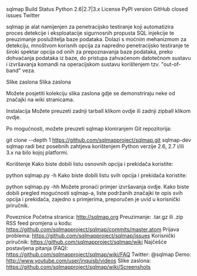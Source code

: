sqlmap
Build Status Python 2.6|2.7|3.x License PyPI version GitHub closed issues Twitter

sqlmap je alat namijenjen za penetracijsko testiranje koji automatizira proces detekcije i eksploatacije sigurnosnih propusta SQL injekcije te preuzimanje poslužitelja baze podataka. Dolazi s moćnim mehanizmom za detekciju, mnoštvom korisnih opcija za napredno penetracijsko testiranje te široki spektar opcija od onih za prepoznavanja baze podataka, preko dohvaćanja podataka iz baze, do pristupa zahvaćenom datotečnom sustavu i izvršavanja komandi na operacijskom sustavu korištenjem tzv. "out-of-band" veza.

Slike zaslona
Slika zaslona

Možete posjetiti kolekciju slika zaslona gdje se demonstriraju neke od značajki na wiki stranicama.

Instalacija
Možete preuzeti zadnji tarball klikom ovdje ili zadnji zipball klikom ovdje.

Po mogućnosti, možete preuzeti sqlmap kloniranjem Git repozitorija:

git clone --depth 1 https://github.com/sqlmapproject/sqlmap.git sqlmap-dev
sqlmap radi bez posebnih zahtjeva korištenjem Python verzije 2.6, 2.7 i/ili 3.x na bilo kojoj platformi.

Korištenje
Kako biste dobili listu osnovnih opcija i prekidača koristite:

python sqlmap.py -h
Kako biste dobili listu svih opcija i prekidača koristite:

python sqlmap.py -hh
Možete pronaći primjer izvršavanja ovdje. Kako biste dobili pregled mogućnosti sqlmap-a, liste podržanih značajki te opis svih opcija i prekidača, zajedno s primjerima, preporučen je uvid u korisnički priručnik.

Poveznice
Početna stranica: http://sqlmap.org
Preuzimanje: .tar.gz ili .zip
RSS feed promjena u kodu: https://github.com/sqlmapproject/sqlmap/commits/master.atom
Prijava problema: https://github.com/sqlmapproject/sqlmap/issues
Korisnički priručnik: https://github.com/sqlmapproject/sqlmap/wiki
Najčešće postavljena pitanja (FAQ): https://github.com/sqlmapproject/sqlmap/wiki/FAQ
Twitter: @sqlmap
Demo: http://www.youtube.com/user/inquisb/videos
Slike zaslona: https://github.com/sqlmapproject/sqlmap/wiki/Screenshots
